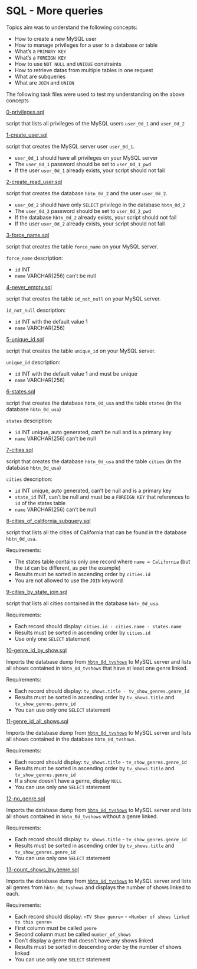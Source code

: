 # SQL - More queries

Topics aim was to understand the following concepts:
* How to create a new MySQL user
* How to manage privileges for a user to a database or table
* What’s a `PRIMARY KEY`
* What’s a `FOREIGN KEY`
* How to use `NOT NULL` and `UNIQUE` constraints
* How to retrieve datas from multiple tables in one request
* What are subqueries
* What are `JOIN` and `UNION`

The following task files were used to test my understanding on the above concepts

[0-privileges.sql](../0x0E-SQL_more_queries/0-privileges.sql)

script that lists all privileges of the MySQL users `user_0d_1` and `user_0d_2`

[1-create_user.sql](../0x0E-SQL_more_queries/1-create_user.sql)

script that creates the MySQL server user `user_0d_1`.

* `user_0d_1` should have all privileges on your MySQL server
* The `user_0d_1` password should be set to `user_0d_1_pwd`
* If the user `user_0d_1` already exists, your script should not fail

[2-create_read_user.sql](../0x0E-SQL_more_queries/2-create_read_user.sql)

script that creates the database `hbtn_0d_2` and the user `user_0d_2`.

* `user_0d_2` should have only `SELECT` privilege in the database `hbtn_0d_2`
* The `user_0d_2` password should be set to `user_0d_2_pwd`
* If the database `hbtn_0d_2` already exists, your script should not fail
* If the user `user_0d_2` already exists, your script should not fail

[3-force_name.sql](../0x0E-SQL_more_queries/3-force_name.sql)

script that creates the table `force_name` on your MySQL server.

`force_name` description:

* `id` INT
* `name` VARCHAR(256) can’t be null

[4-never_empty.sql](../0x0E-SQL_more_queries/4-never_empty.sql)

script that creates the table `id_not_null` on your MySQL server.

`id_not_null` description:

* `id` INT with the default value 1
* `name` VARCHAR(256)

[5-unique_id.sql](../0x0E-SQL_more_queries/5-unique_id.sql)

script that creates the table `unique_id` on your MySQL server.

`unique_id` description:

* `id` INT with the default value 1 and must be unique
* `name` VARCHAR(256)

[6-states.sql](../0x0E-SQL_more_queries/6-states.sql)

script that creates the database `hbtn_0d_usa` and the table `states` (in the database `hbtn_0d_usa`)

`states` description:
* `id` INT unique, auto generated, can’t be null and is a primary key
* `name` VARCHAR(256) can’t be null

[7-cities.sql](../0x0E-SQL_more_queries/7-cities.sql)

script that creates the database `hbtn_0d_usa` and the table `cities` (in the database `hbtn_0d_usa`) 

`cities` description:

* `id` INT unique, auto generated, can’t be null and is a primary key
* `state_id` INT, can’t be null and must be a `FOREIGN KEY` that references to `id` of the states table
* `name` VARCHAR(256) can’t be null

[8-cities_of_california_subquery.sql](../0x0E-SQL_more_queries/8-cities_of_california_subquery.sql)

script that lists all the cities of California that can be found in the database `hbtn_0d_usa`.

Requirements:

* The states table contains only one record where `name = California` (but the `id` can be different, as per the example)
* Results must be sorted in ascending order by `cities.id`
* You are not allowed to use the `JOIN` keyword

[9-cities_by_state_join.sql](../0x0E-SQL_more_queries/9-cities_by_state_join.sql)

script that lists all cities contained in the database `hbtn_0d_usa`.

Requirements:

* Each record should display: `cities.id - cities.name - states.name`
* Results must be sorted in ascending order by `cities.id`
* Use only one `SELECT` statement

[10-genre_id_by_show.sql](../0x0E-SQL_more_queries/10-genre_id_by_show.sql)

Imports the database dump from [`hbtn_0d_tvshows`](../0x0E-SQL_more_queries/dump.sql) to MySQL server
and lists all shows contained in `hbtn_0d_tvshows` that have at least one genre linked.

Requirements:

* Each record should display: `tv_shows.title - tv_show_genres.genre_id`
* Results must be sorted in ascending order by `tv_shows.title` and `tv_show_genres.genre_id`
* You can use only one `SELECT` statement

[11-genre_id_all_shows.sql](../0x0E-SQL_more_queries/11-genre_id_all_shows.sql)

Imports the database dump from [`hbtn_0d_tvshows`](../0x0E-SQL_more_queries/dump.sql) to MySQL server
and lists all shows contained in the database `hbtn_0d_tvshows`.

Requirements:

* Each record should display: `tv_shows.title` - `tv_show_genres.genre_id`
* Results must be sorted in ascending order by `tv_shows.title` and `tv_show_genres.genre_id`
* If a show doesn’t have a genre, display `NULL`
* You can use only one `SELECT` statement

[12-no_genre.sql](../0x0E-SQL_more_queries/12-no_genre.sql)

Imports the database dump from [`hbtn_0d_tvshows`](../0x0E-SQL_more_queries/dump.sql) to MySQL server
and lists all shows contained in `hbtn_0d_tvshows` without a genre linked.

Requirements:

* Each record should display: `tv_shows.title` - `tv_show_genres.genre_id`
* Results must be sorted in ascending order by `tv_shows.title` and `tv_show_genres.genre_id`
* You can use only one `SELECT` statement

[13-count_shows_by_genre.sql](../13-count_shows_by_genre.sql)

Imports the database dump from [`hbtn_0d_tvshows`](../0x0E-SQL_more_queries/dump.sql) to MySQL server
and lists all genres from `hbtn_0d_tvshows` and displays the number of shows linked to each.

Requirements:

* Each record should display: `<TV Show genre>` - `<Number of shows linked to this genre>`
* First column must be called `genre`
* Second column must be called `number_of_shows`
* Don’t display a genre that doesn’t have any shows linked
* Results must be sorted in descending order by the number of shows linked
* You can use only one `SELECT` statement
